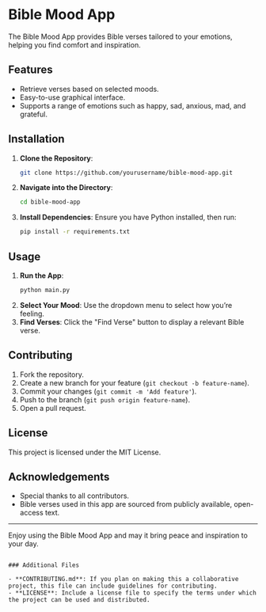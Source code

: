 
# Bible Mood App

The Bible Mood App provides Bible verses tailored to your emotions, helping you find comfort and inspiration.

## Features

- Retrieve verses based on selected moods.
- Easy-to-use graphical interface.
- Supports a range of emotions such as happy, sad, anxious, mad, and grateful.

## Installation

1. **Clone the Repository**:
   ```bash
   git clone https://github.com/yourusername/bible-mood-app.git
   ```
2. **Navigate into the Directory**:
   ```bash
   cd bible-mood-app
   ```
3. **Install Dependencies**:
   Ensure you have Python installed, then run:
   ```bash
   pip install -r requirements.txt
   ```

## Usage

1. **Run the App**:
   ```bash
   python main.py
   ```
2. **Select Your Mood**: 
   Use the dropdown menu to select how you’re feeling.
3. **Find Verses**:
   Click the "Find Verse" button to display a relevant Bible verse.

## Contributing

1. Fork the repository.
2. Create a new branch for your feature (`git checkout -b feature-name`).
3. Commit your changes (`git commit -m 'Add feature'`).
4. Push to the branch (`git push origin feature-name`).
5. Open a pull request.

## License

This project is licensed under the MIT License.

## Acknowledgements

- Special thanks to all contributors.
- Bible verses used in this app are sourced from publicly available, open-access text.

---

Enjoy using the Bible Mood App and may it bring peace and inspiration to your day.
```

### Additional Files

- **CONTRIBUTING.md**: If you plan on making this a collaborative project, this file can include guidelines for contributing.
- **LICENSE**: Include a license file to specify the terms under which the project can be used and distributed.
